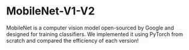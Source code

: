 # MobileNet-V1-V2
MobileNet is a computer vision model open-sourced by Google and designed for training classifiers. We implemented it using PyTorch from scratch and compared the efficiency of each version!
